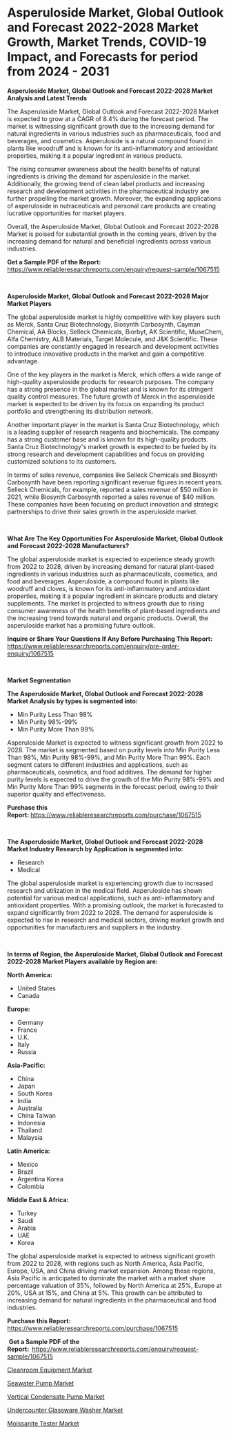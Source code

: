 <p><h1>Asperuloside Market, Global Outlook and Forecast 2022-2028 Market Growth, Market Trends, COVID-19 Impact, and Forecasts for period from 2024 - 2031</h1></p><p><strong>Asperuloside Market, Global Outlook and Forecast 2022-2028 Market Analysis and Latest Trends</strong></p>
<p><p>The Asperuloside Market, Global Outlook and Forecast 2022-2028 Market is expected to grow at a CAGR of 8.4% during the forecast period. The market is witnessing significant growth due to the increasing demand for natural ingredients in various industries such as pharmaceuticals, food and beverages, and cosmetics. Asperuloside is a natural compound found in plants like woodruff and is known for its anti-inflammatory and antioxidant properties, making it a popular ingredient in various products.</p><p>The rising consumer awareness about the health benefits of natural ingredients is driving the demand for asperuloside in the market. Additionally, the growing trend of clean label products and increasing research and development activities in the pharmaceutical industry are further propelling the market growth. Moreover, the expanding applications of asperuloside in nutraceuticals and personal care products are creating lucrative opportunities for market players.</p><p>Overall, the Asperuloside Market, Global Outlook and Forecast 2022-2028 Market is poised for substantial growth in the coming years, driven by the increasing demand for natural and beneficial ingredients across various industries.</p></p>
<p><strong>Get a Sample PDF of the Report:&nbsp;</strong> <a href="https://www.reliableresearchreports.com/enquiry/request-sample/1067515">https://www.reliableresearchreports.com/enquiry/request-sample/1067515</a></p>
<p>&nbsp;</p>
<p><strong>Asperuloside Market, Global Outlook and Forecast 2022-2028 Major Market Players</strong></p>
<p><p>The global asperuloside market is highly competitive with key players such as Merck, Santa Cruz Biotechnology, Biosynth Carbosynth, Cayman Chemical, AA Blocks, Selleck Chemicals, Biorbyt, AK Scientific, MuseChem, Alfa Chemistry, ALB Materials, Target Molecule, and J&K Scientific. These companies are constantly engaged in research and development activities to introduce innovative products in the market and gain a competitive advantage.</p><p>One of the key players in the market is Merck, which offers a wide range of high-quality asperuloside products for research purposes. The company has a strong presence in the global market and is known for its stringent quality control measures. The future growth of Merck in the asperuloside market is expected to be driven by its focus on expanding its product portfolio and strengthening its distribution network.</p><p>Another important player in the market is Santa Cruz Biotechnology, which is a leading supplier of research reagents and biochemicals. The company has a strong customer base and is known for its high-quality products. Santa Cruz Biotechnology's market growth is expected to be fueled by its strong research and development capabilities and focus on providing customized solutions to its customers.</p><p>In terms of sales revenue, companies like Selleck Chemicals and Biosynth Carbosynth have been reporting significant revenue figures in recent years. Selleck Chemicals, for example, reported a sales revenue of $50 million in 2021, while Biosynth Carbosynth reported a sales revenue of $40 million. These companies have been focusing on product innovation and strategic partnerships to drive their sales growth in the asperuloside market.</p></p>
<p>&nbsp;</p>
<p><strong>What Are The Key Opportunities For Asperuloside Market, Global Outlook and Forecast 2022-2028 Manufacturers?</strong></p>
<p><p>The global asperuloside market is expected to experience steady growth from 2022 to 2028, driven by increasing demand for natural plant-based ingredients in various industries such as pharmaceuticals, cosmetics, and food and beverages. Asperuloside, a compound found in plants like woodruff and cloves, is known for its anti-inflammatory and antioxidant properties, making it a popular ingredient in skincare products and dietary supplements. The market is projected to witness growth due to rising consumer awareness of the health benefits of plant-based ingredients and the increasing trend towards natural and organic products. Overall, the asperuloside market has a promising future outlook.</p></p>
<p><strong>Inquire or Share Your Questions If Any Before Purchasing This Report:</strong> <a href="https://www.reliableresearchreports.com/enquiry/pre-order-enquiry/1067515">https://www.reliableresearchreports.com/enquiry/pre-order-enquiry/1067515</a></p>
<p>&nbsp;</p>
<p><strong>Market Segmentation</strong></p>
<p><strong>The Asperuloside Market, Global Outlook and Forecast 2022-2028 Market Analysis by types is segmented into:</strong></p>
<p><ul><li>Min Purity Less Than 98%</li><li>Min Purity 98%-99%</li><li>Min Purity More Than 99%</li></ul></p>
<p><p>Asperuloside Market is expected to witness significant growth from 2022 to 2028. The market is segmented based on purity levels into Min Purity Less Than 98%, Min Purity 98%-99%, and Min Purity More Than 99%. Each segment caters to different industries and applications, such as pharmaceuticals, cosmetics, and food additives. The demand for higher purity levels is expected to drive the growth of the Min Purity 98%-99% and Min Purity More Than 99% segments in the forecast period, owing to their superior quality and effectiveness.</p></p>
<p><strong>Purchase this Report:&nbsp;</strong><a href="https://www.reliableresearchreports.com/purchase/1067515">https://www.reliableresearchreports.com/purchase/1067515</a></p>
<p>&nbsp;</p>
<p><strong>The Asperuloside Market, Global Outlook and Forecast 2022-2028 Market Industry Research by Application is segmented into:</strong></p>
<p><ul><li>Research</li><li>Medical</li></ul></p>
<p><p>The global asperuloside market is experiencing growth due to increased research and utilization in the medical field. Asperuloside has shown potential for various medical applications, such as anti-inflammatory and antioxidant properties. With a promising outlook, the market is forecasted to expand significantly from 2022 to 2028. The demand for asperuloside is expected to rise in research and medical sectors, driving market growth and opportunities for manufacturers and suppliers in the industry.</p></p>
<p>&nbsp;</p>
<p><strong>In terms of Region, the Asperuloside Market, Global Outlook and Forecast 2022-2028 Market Players available by Region are:</strong></p>
<p>
    <p> <strong> North America: </strong>
        <ul>
            <li>United States</li>
            <li>Canada</li>
        </ul>
        </p> 
    <p> <strong> Europe: </strong>
        <ul>
            <li>Germany</li>
            <li>France</li>
            <li>U.K.</li>
            <li>Italy</li>
            <li>Russia</li>
        </ul>
        </p> 
    <p> <strong> Asia-Pacific: </strong>
        <ul>
            <li>China</li>
            <li>Japan</li>
            <li>South Korea</li>
            <li>India</li>
            <li>Australia</li>
            <li>China Taiwan</li>
            <li>Indonesia</li>
            <li>Thailand</li>
            <li>Malaysia</li>
        </ul>
        </p> 
    <p> <strong> Latin America: </strong>
        <ul>
            <li>Mexico</li>
            <li>Brazil</li>
            <li>Argentina Korea</li>
            <li>Colombia</li>
        </ul>
        </p> 
    <p> <strong> Middle East & Africa: </strong>
        <ul>
            <li>Turkey</li>
            <li>Saudi</li>
            <li>Arabia</li>
            <li>UAE</li>
            <li>Korea</li>
        </ul>
    </p>
    </p>
<p><p>The global asperuloside market is expected to witness significant growth from 2022 to 2028, with regions such as North America, Asia Pacific, Europe, USA, and China driving market expansion. Among these regions, Asia Pacific is anticipated to dominate the market with a market share percentage valuation of 35%, followed by North America at 25%, Europe at 20%, USA at 15%, and China at 5%. This growth can be attributed to increasing demand for natural ingredients in the pharmaceutical and food industries.</p></p>
<p><strong>Purchase this Report: </strong><a href="https://www.reliableresearchreports.com/purchase/1067515">https://www.reliableresearchreports.com/purchase/1067515</a></p>
<p>&nbsp;<strong>Get a Sample PDF of the Report:&nbsp;&nbsp;</strong><a href="https://www.reliableresearchreports.com/enquiry/request-sample/1067515">https://www.reliableresearchreports.com/enquiry/request-sample/1067515</a></p>
<p><strong></strong></p>
<p><p><a href="https://medium.com/@jarredmertz/decoding-cleanroom-equipment-market-metrics-market-share-trends-and-growth-patterns-1895a6d75991">Cleanroom Equipment Market</a></p><p><a href="https://medium.com/@jarredmertz/seawater-pump-market-comprehensive-assessment-by-type-application-and-geography-f6f5d697b9fd">Seawater Pump Market</a></p><p><a href="https://medium.com/@jarredmertz/vertical-condensate-pump-market-insight-market-trends-growth-forecasted-from-2024-to-2031-81b49a7d15e5">Vertical Condensate Pump Market</a></p><p><a href="https://medium.com/@jarredmertz/undercounter-glassware-washer-market-exploring-market-share-market-trends-and-future-growth-cf4190823d5e">Undercounter Glassware Washer Market</a></p><p><a href="https://medium.com/@jarredmertz/moissanite-tester-market-analysis-and-sze-forecasted-for-period-from-2024-to-2031-f74f1879bb52">Moissanite Tester Market</a></p></p>